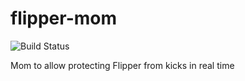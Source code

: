 # flipper-mom
![Build Status](https://github.com/makerdao/flipper-mom/actions/workflows/.github/workflows/tests.yaml/badge.svg?branch=master)

Mom to allow protecting Flipper from kicks in real time
